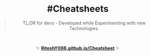 <h1 align="center">#Cheatsheets</h1>

<blockquote align="center">
TL;DR for devs - Developed while Experimenting with new Technologies.
</blockquote>

<br>

<p align="center">
✨ <b><a href="https:///Cheatsheets">RiteshY098.github.io/Cheatsheet</a></b> ✨
</p>
